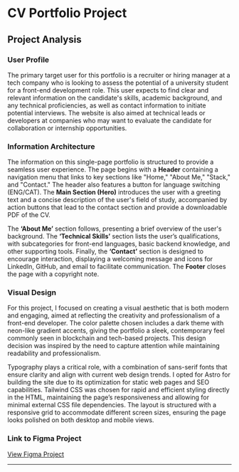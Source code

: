 # CV Portfolio Project

## Project Analysis

### User Profile
The primary target user for this portfolio is a recruiter or hiring manager at a tech company who is looking to assess the potential of a university student for a front-end development role. This user expects to find clear and relevant information on the candidate's skills, academic background, and any technical proficiencies, as well as contact information to initiate potential interviews. The website is also aimed at technical leads or developers at companies who may want to evaluate the candidate for collaboration or internship opportunities.

### Information Architecture
The information on this single-page portfolio is structured to provide a seamless user experience. The page begins with a **Header** containing a navigation menu that links to key sections like "Home," "About Me," "Stack," and "Contact." The header also features a button for language switching (ENG/CAT). The **Main Section (Hero)** introduces the user with a greeting text and a concise description of the user's field of study, accompanied by action buttons that lead to the contact section and provide a downloadable PDF of the CV. 

The **‘About Me’** section follows, presenting a brief overview of the user's background. The **‘Technical Skills’** section lists the user’s qualifications, with subcategories for front-end languages, basic backend knowledge, and other supporting tools. Finally, the **‘Contact’** section is designed to encourage interaction, displaying a welcoming message and icons for LinkedIn, GitHub, and email to facilitate communication. The **Footer** closes the page with a copyright note.

### Visual Design
For this project, I focused on creating a visual aesthetic that is both modern and engaging, aimed at reflecting the creativity and professionalism of a front-end developer. The color palette chosen includes a dark theme with neon-like gradient accents, giving the portfolio a sleek, contemporary feel commonly seen in blockchain and tech-based projects. This design decision was inspired by the need to capture attention while maintaining readability and professionalism.

Typography plays a critical role, with a combination of sans-serif fonts that ensure clarity and align with current web design trends. I opted for Astro for building the site due to its optimization for static web pages and SEO capabilities. Tailwind CSS was chosen for rapid and efficient styling directly in the HTML, maintaining the page’s responsiveness and allowing for minimal external CSS file dependencies. The layout is structured with a responsive grid to accommodate different screen sizes, ensuring the page looks polished on both desktop and mobile views.

### Link to Figma Project
[View Figma Project](https://www.figma.com/design/bQkBwzEM6DDyHcKWTH8a8M/%F0%9F%93%97Part-1%3A-Create-your-CV-website?node-id=10-2&node-type=canvas&t=aYntzIDUYZPhkaZx-0)

---
